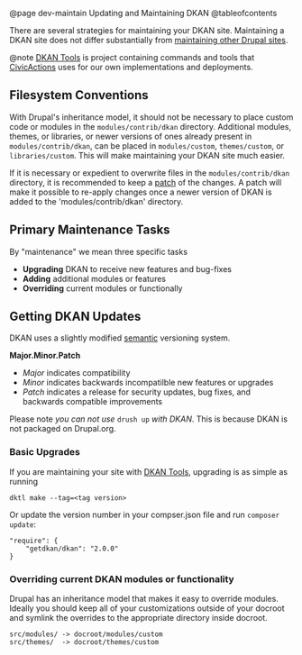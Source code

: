 @page dev-maintain Updating and Maintaining DKAN
@tableofcontents

There are several strategies for maintaining your DKAN site. Maintaining
a DKAN site does not differ substantially from [maintaining other Drupal
sites](https://www.drupal.org/docs/8/configuration-management).

@note
  <i class="fas fa-toolbox" style="color: #42b983"></i>
  [DKAN Tools](https://github.com/GetDKAN/dkan-tools) is project
  containing commands and tools that [CivicActions](https://civicactions.com/dkan/)
  uses for our own implementations and deployments.


## Filesystem Conventions

With Drupal's inheritance model, it should not be
necessary to place custom code or modules in the ``modules/contrib/dkan``
directory. Additional modules, themes, or libraries, or newer versions
of ones already present in ``modules/contrib/dkan``, can be placed in
``modules/custom``, ``themes/custom``, or ``libraries/custom``. This will make maintaining your
DKAN site much easier.

If it is necessary or expedient to overwrite files in the
``modules/contrib/dkan`` directory, it is recommended to keep a
[patch](https://ariejan.net/2009/10/26/how-to-create-and-apply-a-patch-with-git/)
of the changes. A patch will make it possible to re-apply changes once a
newer version of DKAN is added to the 'modules/contrib/dkan' directory.


## Primary Maintenance Tasks

By "maintenance" we mean three specific tasks

-  **Upgrading** DKAN to receive new features and bug-fixes
-  **Adding** additional modules or features
-  **Overriding** current modules or functionally

## Getting DKAN Updates

DKAN uses a slightly modified [semantic](https://www.drupal.org/docs/8/understanding-drupal-version-numbers) versioning system.

**Major.Minor.Patch**

- *Major* indicates compatibility
- *Minor* indicates backwards incompatilble new features or upgrades
- *Patch* indicates a release for security updates, bug fixes, and backwards compatible improvements

Please note *you can not use* ``drush up`` *with DKAN*. This is because
DKAN is not packaged on Drupal.org.

### Basic Upgrades

If you are maintaining your site with [DKAN Tools](https://github.com/getdkan/dkan-tools), upgrading is as simple as running

`dktl make --tag=<tag version>`

Or update the version number in your compser.json file and run `composer update`:

```
"require": {
    "getdkan/dkan": "2.0.0"
}
```

### Overriding current DKAN modules or functionality

Drupal has an inheritance model that makes it easy to override modules.
Ideally you should keep all of your customizations outside of your docroot and symlink
the overrides to the appropriate directory inside docroot.

```
src/modules/ -> docroot/modules/custom
src/themes/  -> docroot/themes/custom
```
